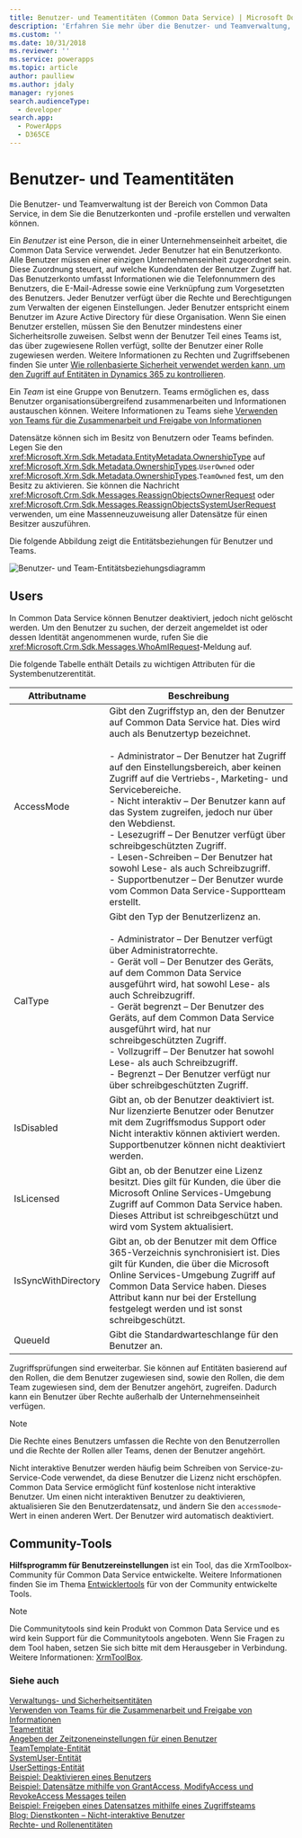 ```yaml
---
title: Benutzer- und Teamentitäten (Common Data Service) | Microsoft Docs
description: 'Erfahren Sie mehr über die Benutzer- und Teamverwaltung, mit der Sie die Benutzerkonten und -profile erstellen und verwalten können.'
ms.custom: ''
ms.date: 10/31/2018
ms.reviewer: ''
ms.service: powerapps
ms.topic: article
author: paulliew
ms.author: jdaly
manager: ryjones
search.audienceType:
  - developer
search.app:
  - PowerApps
  - D365CE
---
```

# <a name="user-and-team-entities"></a>Benutzer- und Teamentitäten

Die Benutzer- und Teamverwaltung ist der Bereich von Common Data Service, in dem Sie die Benutzerkonten und -profile erstellen und verwalten können.  

 Ein *Benutzer* ist eine Person, die in einer Unternehmenseinheit arbeitet, die Common Data Service verwendet. Jeder Benutzer hat ein Benutzerkonto. Alle Benutzer müssen einer einzigen Unternehmenseinheit zugeordnet sein. Diese Zuordnung steuert, auf welche Kundendaten der Benutzer Zugriff hat. Das Benutzerkonto umfasst Informationen wie die Telefonnummern des Benutzers, die E-Mail-Adresse sowie eine Verknüpfung zum Vorgesetzten des Benutzers. Jeder Benutzer verfügt über die Rechte und Berechtigungen zum Verwalten der eigenen Einstellungen. Jeder Benutzer entspricht einem Benutzer im Azure Active Directory für diese Organisation. Wenn Sie einen Benutzer erstellen, müssen Sie den Benutzer mindestens einer Sicherheitsrolle zuweisen. Selbst wenn der Benutzer Teil eines Teams ist, das über zugewiesene Rollen verfügt, sollte der Benutzer einer Rolle zugewiesen werden. Weitere Informationen zu Rechten und Zugriffsebenen finden Sie unter [Wie rollenbasierte Sicherheit verwendet werden kann, um den Zugriff auf Entitäten in Dynamics 365 zu kontrollieren](/dynamics365/customer-engagement/developer/security-dev/how-role-based-security-control-access-entities).  

 Ein *Team* ist eine Gruppe von Benutzern. Teams ermöglichen es, dass Benutzer organisationsübergreifend zusammenarbeiten und Informationen austauschen können. Weitere Informationen zu Teams siehe [Verwenden von Teams für die Zusammenarbeit und Freigabe von Informationen](use-access-teams-owner-teams-collaborate-share-information.md)  

 Datensätze können sich im Besitz von Benutzern oder Teams befinden. Legen Sie den <xref:Microsoft.Xrm.Sdk.Metadata.EntityMetadata.OwnershipType> auf <xref:Microsoft.Xrm.Sdk.Metadata.OwnershipTypes>.`UserOwned` oder <xref:Microsoft.Xrm.Sdk.Metadata.OwnershipTypes>.`TeamOwned` fest, um den Besitz zu aktivieren. Sie können die Nachricht <xref:Microsoft.Crm.Sdk.Messages.ReassignObjectsOwnerRequest> oder <xref:Microsoft.Crm.Sdk.Messages.ReassignObjectsSystemUserRequest> verwenden, um eine Massenneuzuweisung aller Datensätze für einen Besitzer auszuführen.  

 Die folgende Abbildung zeigt die Entitätsbeziehungen für Benutzer und Teams.  

 ![Benutzer- und Team-Entitätsbeziehungsdiagramm](media/crm-v5s-em-userteam.gif "Benutzer- und Team-Entitätsbeziehungsdiagramm")  

## <a name="users"></a>Users  
 In Common Data Service können Benutzer deaktiviert, jedoch nicht gelöscht werden. Um den Benutzer zu suchen, der derzeit angemeldet ist oder dessen Identität angenommenen wurde, rufen Sie die <xref:Microsoft.Crm.Sdk.Messages.WhoAmIRequest>-Meldung auf.  

 Die folgende Tabelle enthält Details zu wichtigen Attributen für die Systembenutzerentität.  


|   Attributname    |                                                                                                                                                                                                                                                                                                                              Beschreibung                                                                                                                                                                                                                                                                                                                              |
|---------------------|-----------------------------------------------------------------------------------------------------------------------------------------------------------------------------------------------------------------------------------------------------------------------------------------------------------------------------------------------------------------------------------------------------------------------------------------------------------------------------------------------------------------------------------------------------------------------------------------------------------------------------------------------------------------------|
|     AccessMode      | Gibt den Zugriffstyp an, den der Benutzer auf Common Data Service hat. Dies wird auch als Benutzertyp bezeichnet.<br /><br /> -   Administrator – Der Benutzer hat Zugriff auf den Einstellungsbereich, aber keinen Zugriff auf die Vertriebs-, Marketing- und Servicebereiche.<br />-   Nicht interaktiv – Der Benutzer kann auf das System zugreifen, jedoch nur über den Webdienst.<br />-   Lesezugriff – Der Benutzer verfügt über schreibgeschützten Zugriff.<br />-   Lesen-Schreiben – Der Benutzer hat sowohl Lese- als auch Schreibzugriff.<br />-   Supportbenutzer – Der Benutzer wurde vom Common Data Service-Supportteam erstellt. |
|       CalType       |                                                               Gibt den Typ der Benutzerlizenz an.<br /><br /> -   Administrator – Der Benutzer verfügt über Administratorrechte.<br />-   Gerät voll – Der Benutzer des Geräts, auf dem Common Data Service ausgeführt wird, hat sowohl Lese- als auch Schreibzugriff.<br />-   Gerät begrenzt – Der Benutzer des Geräts, auf dem Common Data Service ausgeführt wird, hat nur schreibgeschützten Zugriff.<br />-   Vollzugriff – Der Benutzer hat sowohl Lese- als auch Schreibzugriff.<br />-   Begrenzt – Der Benutzer verfügt nur über schreibgeschützten Zugriff.                                                                |
|     IsDisabled      |                                                                                                                                                                                                                                             Gibt an, ob der Benutzer deaktiviert ist. Nur lizenzierte Benutzer oder Benutzer mit dem Zugriffsmodus Support oder Nicht interaktiv können aktiviert werden. Supportbenutzer können nicht deaktiviert werden.                                                                                                                                                                                                                                              |
|     IsLicensed      |                                                                                                                                                                             Gibt an, ob der Benutzer eine Lizenz besitzt. Dies gilt für Kunden, die über die Microsoft Online Services-Umgebung Zugriff auf Common Data Service haben. Dieses Attribut ist schreibgeschützt und wird vom System aktualisiert.                                                                                                                                                                              |
| IsSyncWithDirectory |                                                                                                                                 Gibt an, ob der Benutzer mit dem Office 365-Verzeichnis synchronisiert ist. Dies gilt für Kunden, die über die Microsoft Online Services-Umgebung Zugriff auf Common Data Service haben. Dieses Attribut kann nur bei der Erstellung festgelegt werden und ist sonst schreibgeschützt.                                                                                                                                 |
|       QueueId       |                                                                                                                                                                                                                                                                                                               Gibt die Standardwarteschlange für den Benutzer an.                                                                                                                                                                                                                                                                                                               |

 Zugriffsprüfungen sind erweiterbar. Sie können auf Entitäten basierend auf den Rollen, die dem Benutzer zugewiesen sind, sowie den Rollen, die dem Team zugewiesen sind, dem der Benutzer angehört, zugreifen. Dadurch kann ein Benutzer über Rechte außerhalb der Unternehmenseinheit verfügen.  

> [!NOTE]
>  Die Rechte eines Benutzers umfassen die Rechte von den Benutzerrollen und die Rechte der Rollen aller Teams, denen der Benutzer angehört.  


 Nicht interaktive Benutzer werden häufig beim Schreiben von Service-zu-Service-Code verwendet, da diese Benutzer die Lizenz nicht erschöpfen. Common Data Service ermöglicht fünf kostenlose nicht interaktive Benutzer. Um einen nicht interaktiven Benutzer zu deaktivieren, aktualisieren Sie den Benutzerdatensatz, und ändern Sie den `accessmode`-Wert in einen anderen Wert. Der Benutzer wird automatisch deaktiviert.

## <a name="community-tools"></a>Community-Tools

**Hilfsprogramm für Benutzereinstellungen** ist ein Tool, das die XrmToolbox-Community für Common Data Service entwickelte. Weitere Informationen finden Sie im Thema [Entwicklertools](developer-tools.md) für von der Community entwickelte Tools.

> [!NOTE]
> Die Communitytools sind kein Produkt von Common Data Service und es wird kein Support für die Communitytools angeboten.
> Wenn Sie Fragen zu dem Tool haben, setzen Sie sich bitte mit dem Herausgeber in Verbindung. Weitere Informationen: [XrmToolBox](https://www.xrmtoolbox.com).

### <a name="see-also"></a>Siehe auch  
 [Verwaltungs- und Sicherheitsentitäten](/dynamics365/customer-engagement/developer/administration-security-entities)   
 [Verwenden von Teams für die Zusammenarbeit und Freigabe von Informationen](use-access-teams-owner-teams-collaborate-share-information.md)   
 [Teamentität](reference/entities/team.md)   
 [Angeben der Zeitzoneneinstellungen für einen Benutzer](specify-time-zone-settings-user.md)   
 [TeamTemplate-Entität](reference/entities/teamtemplate.md)   
 [SystemUser-Entität](reference/entities/systemuser.md)   
 [UserSettings-Entität](reference/entities/usersettings.md)   
 [Beispiel: Deaktivieren eines Benutzers](/dynamics365/customer-engagement/developer/sample-disable-user)   
 [Beispiel: Datensätze mithilfe von GrantAccess, ModifyAccess und RevokeAccess Messages teilen](org-service/samples/share-records-using-grantaccess-modifyaccess-revokeaccess-messages.md)   
 [Beispiel: Freigeben eines Datensatzes mithilfe eines Zugriffsteams](org-service/samples/share-record-using-access-team.md)   
 [Blog: Dienstkonten – Nicht-interaktive Benutzer](http://go.microsoft.com/fwlink/p/?LinkId=234350)   
 [Rechte- und Rollenentitäten](/dynamics365/customer-engagement/developer/privilege-role-entities)
